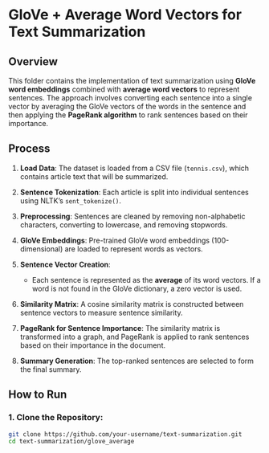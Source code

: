 # GloVe + Average Word Vectors for Text Summarization

## Overview

This folder contains the implementation of text summarization using **GloVe word embeddings** combined with **average word vectors** to represent sentences. The approach involves converting each sentence into a single vector by averaging the GloVe vectors of the words in the sentence and then applying the **PageRank algorithm** to rank sentences based on their importance.

## Process

1. **Load Data**: The dataset is loaded from a CSV file (`tennis.csv`), which contains article text that will be summarized.
   
2. **Sentence Tokenization**: Each article is split into individual sentences using NLTK’s `sent_tokenize()`.

3. **Preprocessing**: Sentences are cleaned by removing non-alphabetic characters, converting to lowercase, and removing stopwords.

4. **GloVe Embeddings**: Pre-trained GloVe word embeddings (100-dimensional) are loaded to represent words as vectors.

5. **Sentence Vector Creation**:
   - Each sentence is represented as the **average** of its word vectors. If a word is not found in the GloVe dictionary, a zero vector is used.
   
6. **Similarity Matrix**: A cosine similarity matrix is constructed between sentence vectors to measure sentence similarity.

7. **PageRank for Sentence Importance**: The similarity matrix is transformed into a graph, and PageRank is applied to rank sentences based on their importance in the document.

8. **Summary Generation**: The top-ranked sentences are selected to form the final summary.

## How to Run

### 1. Clone the Repository:
```bash
git clone https://github.com/your-username/text-summarization.git
cd text-summarization/glove_average
